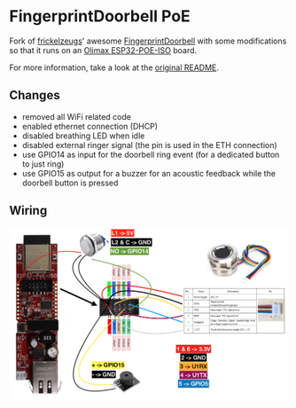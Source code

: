 # FingerprintDoorbell PoE

Fork of [frickelzeugs](https://github.com/frickelzeugs)' awesome [FingerprintDoorbell](https://github.com/frickelzeugs/FingerprintDoorbell) with some modifications so that it runs on an [Olimax ESP32-POE-ISO](https://www.olimex.com/Products/IoT/ESP32/ESP32-POE-ISO/open-source-hardware) board.

For more information, take a look at the [original README](https://github.com/frickelzeugs/FingerprintDoorbell/blob/master/README.md).

## Changes

- removed all WiFi related code
- enabled ethernet connection (DHCP)
- disabled breathing LED when idle
- disabled external ringer signal (the pin is used in the ETH connection)
- use GPIO14 as input for the doorbell ring event (for a dedicated button to just ring)
- use GPIO15 as output for a buzzer for an acoustic feedback while the doorbell button is pressed

## Wiring

![Wiring](images/wiring.png)